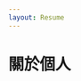 ```yaml
---
layout: Resume
---
```



# 關於個人

<!-- ### 簡介 <Badge text="alpha" type="warn"/> <Badge text="0.0.-1+"/> -->

<!-- 技能關鍵字 （顏色之後再說） -->
<!-- <MySkillList /> -->

<Experiences />
<Projects />
<Educations />


<!-- <MousePosition title="mouse position with composition api"/> -->